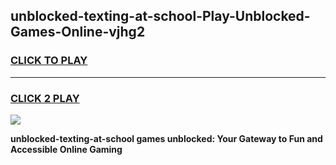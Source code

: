
## unblocked-texting-at-school-Play-Unblocked-Games-Online-vjhg2
<h3>
<a href="https://premium76.site?title=unblocked-texting-at-school&ref=25A">CLICK TO PLAY</a></h3>
<hr>

<h3>
<a href="https://premium76.site?title=unblocked-texting-at-school&ref=25A">CLICK 2 PLAY</a>
  
</h3>

<a href="https://premium76.site?title=unblocked-texting-at-school&ref=25A"><img src="https://clearcache.store/games.png"></a>


**unblocked-texting-at-school games unblocked: Your Gateway to Fun and Accessible Online Gaming**
